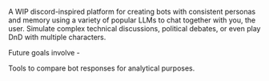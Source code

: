 A WIP discord-inspired platform for creating bots with consistent personas and memory using a variety of popular LLMs to chat together with you, the user.  Simulate complex technical discussions, political debates, or even play DnD with multiple characters. 


Future goals involve - 

Tools to compare bot responses for analytical purposes.

